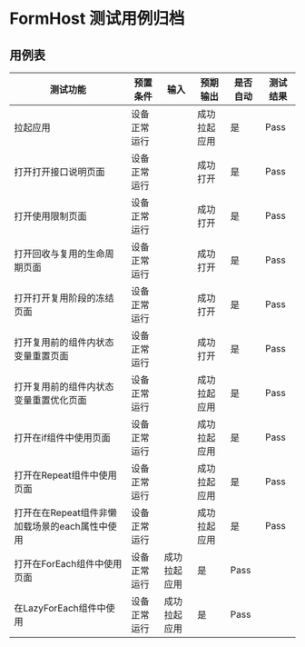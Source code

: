 # FormHost 测试用例归档
## 用例表


| 测试功能         | 预置条件     | 输入   | 预期输出 |是否自动 | 测试结果 
|--------------|----------|------|-----|------|------
| 拉起应用         | 设备正常运行	  | |  成功拉起应用 | 是 | Pass |
| 打开打开接口说明页面    | 设备正常运行	  | |  成功打开 | 是 | Pass |
| 打开使用限制页面       | 设备正常运行	  | |  成功打开 | 是 | Pass |
| 打开回收与复用的生命周期页面   | 设备正常运行	  | |  成功打开 | 是 | Pass |
| 打开打开复用阶段的冻结页面    | 设备正常运行	  | |  成功打开 | 是 | Pass |
| 打开复用前的组件内状态变量重置页面    | 设备正常运行	  | |  成功打开 | 是 | Pass |
| 打开复用前的组件内状态变量重置优化页面      | 设备正常运行	  | |  成功拉起应用 | 是 | Pass |
| 打开在if组件中使用页面     | 设备正常运行	  | |  成功拉起应用 | 是 | Pass |
| 打开在Repeat组件中使用页面| 设备正常运行	  | |  成功拉起应用 | 是 | Pass |
| 打开在在Repeat组件非懒加载场景的each属性中使用|  设备正常运行	 | |  成功拉起应用 | 是 | Pass |
| 打开在ForEach组件中使用页面 	 |      设备正常运行    |  成功拉起应用 | 是 | Pass |
| 在LazyForEach组件中使用	 |   设备正常运行       |  成功拉起应用 | 是 | Pass |

